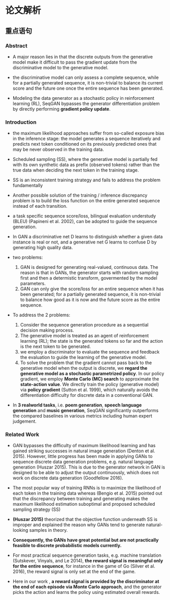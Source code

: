 # 论文解析

## 重点语句

### Abstract

* A major reason lies in that the discrete outputs from the generative model make it difficult to pass the gradient update from the discriminative model to the generative model.

* the discriminative model can only assess a complete sequence, while for a partially generated sequence, it is non-trivial to balance its current score and the future one once the entire sequence has been generated.

* Modeling the data generator as a stochastic policy in reinforcement learning (RL), SeqGAN bypasses the generator differentiation problem by directly performing **gradient policy update**.

### Introduction

* the maximum likelihood approaches suffer from so-called exposure bias in the inference
stage: the model generates a sequence iteratively and predicts next token conditioned on its previously predicted ones
that may be never observed in the training data.

* Scheduled sampling (SS), where the generative model is partially fed with its own synthetic data as prefix (observed tokens) rather than the true data when deciding the next token in the training stage. 

*  SS is an inconsistent training strategy and fails to address the problem fundamentally

* Another possible solution
of the training / inference discrepancy problem is to build
the loss function on the entire generated sequence instead
of each transition.

* a task specific sequence score/loss, bilingual evaluation understudy (BLEU) (Papineni et al. 2002),
can be adopted to guide the sequence generation.

* In GAN a discriminative
net D learns to distinguish whether a given data instance is
real or not, and a generative net G learns to confuse D by generating high quality data.

* two problems:
    1.  GAN is designed for generating real-valued, continuous data.
    The reason is that in GANs, the generator starts with random sampling first and then a determistic
transform, govermented by the model parameters.
    2.  GAN can only give the score/loss for
an entire sequence when it has been generated; for a partially
generated sequence, it is non-trivial to balance how good as
it is now and the future score as the entire sequence.

* To address the 2 problems:
    1. Consider the sequence generation procedure as a sequential decision making process.
    2. The generative model is treated as an agent of reinforcement learning (RL); the state is the generated tokens so far and the action is the next token to be generated.
    3. we employ a discriminator to
evaluate the sequence and feedback the evaluation to guide
the learning of the generative model.
    4. To solve the problem
that the gradient cannot pass back to the generative model
when the output is discrete, we **regard the generative model
as a stochastic parametrized policy**. In our policy gradient,
we employ **Monte Carlo (MC) search** to approximate the
**state-action value**. We directly train the policy (generative
model) via **policy gradient** (Sutton et al. 1999), which naturally avoids the differentiation difficulty for discrete data in a conventional GAN.

*  In **3 realworld tasks**, i.e. **poem generation**, **speech language generation** and **music generation**, SeqGAN significantly outperforms the compared baselines in various metrics including
human expert judgement.

### Related Work

* GAN bypasses the difficulty of maximum likelihood learning and has gained striking successes in natural image generation (Denton et al. 2015). However, little progress has
been made in applying GANs to sequence discrete data generation problems, e.g. natural language generation (Huszar 2015). This is due to the generator network in GAN is designed to be able to adjust the output continuously, which
does not work on discrete data generation (Goodfellow
2016).

* The most popular way of training RNNs is to maximize the likelihood of
each token in the training data whereas (Bengio et al. 2015)
pointed out that the discrepancy between training and generating makes the maximum likelihood estimation suboptimal and proposed scheduled sampling strategy (SS)

* **(Huszar 2015)** theorized that the objective function underneath SS is improper and explained the reason why GANs tend to generate natural-looking samples in theory.

* **Consequently, the GANs have great potential but are not practically feasible to discrete probabilistic models currently.**

* For most practical sequence generation tasks, e.g. machine translation (Sutskever,
Vinyals, and Le 2014), **the reward signal is meaningful only
for the entire sequence**, for instance in the game of Go (Silver et al. 2016), the reward signal is only set at the end of the
game. 

*  Here in our work , **a reward signal is provided by
the discriminator at the end of each episode via Monte Carlo
approach**, and the generator picks the action and learns the
policy using estimated overall rewards.
